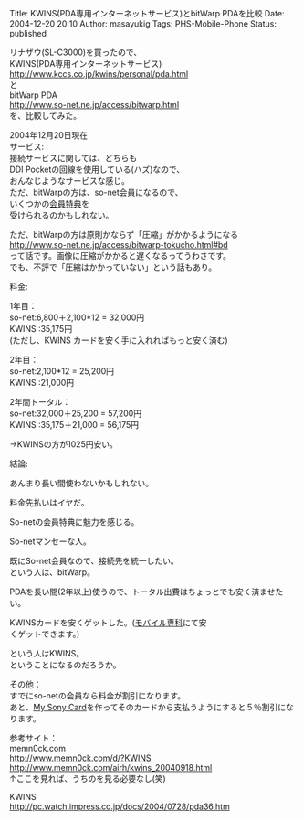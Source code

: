 Title: KWINS(PDA専用インターネットサービス)とbitWarp PDAを比較
Date: 2004-12-20 20:10
Author: masayukig
Tags: PHS-Mobile-Phone
Status: published

リナザウ(SL-C3000)を買ったので、  
KWINS(PDA専用インターネットサービス)  
<http://www.kccs.co.jp/kwins/personal/pda.html>  
と  
bitWarp PDA  
<http://www.so-net.ne.jp/access/bitwarp.html>  
を、比較してみた。

2004年12月20日現在  
サービス:  
接続サービスに関しては、どちらも  
DDI Pocketの回線を使用している(ハズ)なので、  
おんなじようなサービスな感じ。  
ただ、bitWarpの方は、so-net会員になるので、  
いくつかの[会員特典](http://www.so-net.ne.jp/tokuten/)を  
受けられるのかもしれない。

ただ、bitWarpの方は原則かならず「圧縮」がかかるようになる  
<http://www.so-net.ne.jp/access/bitwarp-tokucho.html#bd>  
って話です。画像に圧縮がかかると遅くなるってうわさです。  
でも、不評で「圧縮はかかっていない」という話もあり。

料金:

1年目：  
so-net:6,800＋2,100\*12 = 32,000円  
KWINS :35,175円  
(ただし、KWINS カードを安く手に入れればもっと安く済む)

2年目：  
so-net:2,100\*12 = 25,200円  
KWINS :21,000円

2年間トータル：  
so-net:32,000＋25,200 = 57,200円  
KWINS :35,175＋21,000 = 56,175円

→KWINSの方が1025円安い。

結論:

あんまり長い間使わないかもしれない。

料金先払いはイヤだ。

So-netの会員特典に魅力を感じる。

So-netマンセーな人。

既にSo-net会員なので、接続先を統一したい。  
という人は、bitWarp。

PDAを長い間(2年以上)使うので、トータル出費はちょっとでも安く済ませたい。

KWINSカードを安くゲットした。([モバイル専科](http://www.wolf.ne.jp/syuhen/kwins.html)にて安  
くゲットできます。)

という人はKWINS。  
ということになるのだろうか。

その他：  
すでにso-netの会員なら料金が割引になります。  
あと、[My Sony
Card](http://www.so-net.ne.jp/mysonycard/)を作ってそのカードから支払うようにすると５％割引になります。

参考サイト：  
memn0ck.com  
<http://www.memn0ck.com/d/?KWINS>  
<http://www.memn0ck.com/airh/kwins_20040918.html>  
↑ここを見れば、うちのを見る必要なし(笑)

KWINS  
<http://pc.watch.impress.co.jp/docs/2004/0728/pda36.htm>
